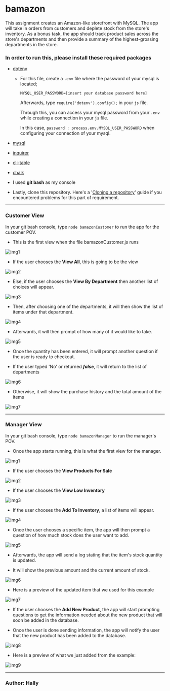 # bamazon
This assignment creates an Amazon-like storefront with MySQL. The app will take in orders from customers and deplete stock from the store's inventory. As a bonus task, the app should track product sales across the store's departments and then provide a summary of the highest-grossing departments in the store.

### In order to run this, please install these required packages

- [dotenv](https://www.npmjs.com/package/dotenv)
  - For this file, create a `.env` file where the password of your mysql is located;
  
  
    `MYSQL_USER_PASSWORD=[insert your database password here]`
    
    
    Afterwards, type `require('dotenv').config();` in your `js` file.
    
    
    Through this, you can access your mysql password from your `.env` while creating a connection in your `js` file. 
    
    
    In this case, `password : process.env.MYSQL_USER_PASSWORD` when configuring your connection of your mysql.
- [mysql](https://www.npmjs.com/package/mysql)
- [inquirer](https://www.npmjs.com/package/inquirer)
- [cli-table](https://www.npmjs.com/package/cli-table)
- [chalk](https://www.npmjs.com/package/chalk)

- I used **git bash** as my console


- Lastly, clone this repository. Here's a '[Cloning a repository](https://help.github.com/en/articles/cloning-a-repository)' guide
if you encountered problems for this part of requirement.
---
### Customer View

In your git bash console, type `node bamazonCustomer` to run the app for the customer POV.


- This is the first view when the file bamazonCustomer.js runs


![img1](https://github.com/itshally/bamazon/blob/master/screenshots/customer/img-1.PNG)


- If the user chooses the **View All**, this is going to be the view


![img2](https://github.com/itshally/bamazon/blob/master/screenshots/customer/img-2.PNG)


- Else, if the user chooses the **View By Department** then another list of choices will appear.


![img3](https://github.com/itshally/bamazon/blob/master/screenshots/customer/img-3.PNG)


- Then, after choosing one of the departments, it will then show the list of items under that department.


![img4](https://github.com/itshally/bamazon/blob/master/screenshots/customer/img-4.PNG)


- Afterwards, it will then prompt of how many of it would like to take.


![img5](https://github.com/itshally/bamazon/blob/master/screenshots/customer/img-5.PNG)


- Once the quantity has been entered, it will prompt another question if the user is ready to checkout.


- If the user typed 'No' or returned ***false***, it will return to the list of departments


![img6](https://github.com/itshally/bamazon/blob/master/screenshots/customer/img-6.PNG)


- Otherwise, it will show the purchase history and the total amount of the items 


![img7](https://github.com/itshally/bamazon/blob/master/screenshots/customer/img-7.PNG)


---
### Manager View


In your git bash console, type `node bamazonManager` to run the manager's POV.


- Once the app starts running, this is what the first view for the manager.


![img1](https://github.com/itshally/bamazon/blob/master/screenshots/manager/img-1.PNG)


- If the user chooses the **View Products For Sale**


![img2](https://github.com/itshally/bamazon/blob/master/screenshots/manager/img-2.PNG)


- If the user chooses the **View Low Inventory**


![img3](https://github.com/itshally/bamazon/blob/master/screenshots/manager/img-3.PNG)


- If the user chooses the **Add To Inventory**, a list of items will appear.


![img4](https://github.com/itshally/bamazon/blob/master/screenshots/manager/img-4.PNG)


  - Once the user chooses a specific item, the app will then prompt a question of 
  how much stock does the user want to add.
  
  
   ![img5](https://github.com/itshally/bamazon/blob/master/screenshots/manager/img-5.PNG)
  
  
  - Afterwards, the app will send a log stating that the item's stock quantity is updated.
  
  
  - It will show the previous amount and the current amount of stock.
  
  
   ![img6](https://github.com/itshally/bamazon/blob/master/screenshots/manager/img-6.PNG)
  
  
  - Here is a preview of the updated item that we used for this example
  
  
   ![img7](https://github.com/itshally/bamazon/blob/master/screenshots/manager/img-7.PNG)
  

- If the user chooses the **Add New Product**, the app will start prompting questions to get the information needed 
about the new product that will soon be added in the database.


- Once the user is done sending information, the app will notify the user that the new product has been added to the database.


![img8](https://github.com/itshally/bamazon/blob/master/screenshots/manager/img-8.PNG)


- Here is a preview of what we just added from the example:


![img9](https://github.com/itshally/bamazon/blob/master/screenshots/manager/img-9.PNG)


---

### Author: Hally
